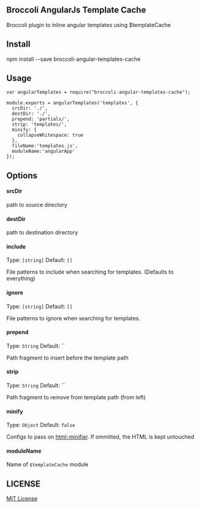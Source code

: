 ## Broccoli AngularJs Template Cache

Broccoli plugin to inline angular templates using $templateCache

## Install

npm install --save broccoli-angular-templates-cache

## Usage

```
var angularTemplates = require("broccoli-angular-templates-cache");

module.exports = angularTemplates('templates', {
  srcDir: './',
  destDir: './',
  prepend: 'partials/',
  strip: 'templates/',
  minify: {
  	collapseWhitespace: true
  },
  fileName:'templates.js',
  moduleName:'angularApp'
});

```

## Options

#### srcDir

path to source directory

#### destDir

path to destination directory

#### include

Type: `[string]`
Default: `[]`

File patterns to include when searching for templates. (Defaults to everything)

#### ignore

Type: `[string]`
Default: `[]`

File patterns to ignore when searching for templates.

#### prepend
Type: `String`
Default: ``

Path fragment to insert before the template path

#### strip

Type: `String`
Default: ``

Path fragment to remove from template path (from left)

#### minify

Type: `Object`
Default: `false`

Configs to pass on [html-minifier](https://github.com/kangax/html-minifier).
If ommitted, the HTML is kept untouched


#### moduleName

Name of `$templateCache` module

## LICENSE

[MIT License](http://en.wikipedia.org/wiki/MIT_License)
